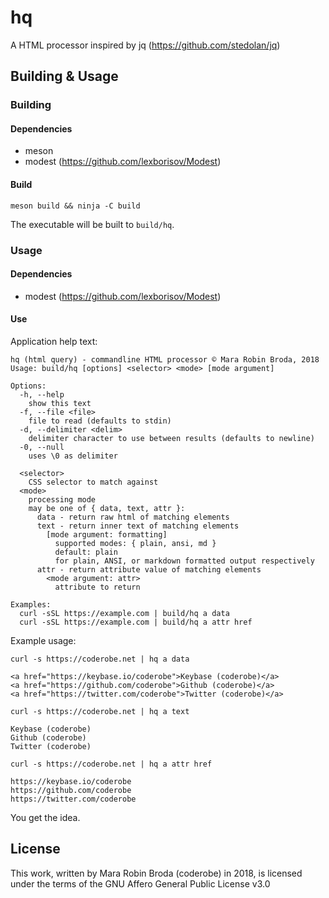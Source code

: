 # hq

A HTML processor inspired by jq (https://github.com/stedolan/jq)

## Building & Usage

### Building

#### Dependencies
- meson
- modest (https://github.com/lexborisov/Modest)

#### Build
`meson build && ninja -C build`

The executable will be built to `build/hq`.

### Usage

#### Dependencies
- modest (https://github.com/lexborisov/Modest)

#### Use

Application help text: 
```
hq (html query) - commandline HTML processor © Mara Robin Broda, 2018
Usage: build/hq [options] <selector> <mode> [mode argument]

Options:
  -h, --help
    show this text
  -f, --file <file>
    file to read (defaults to stdin)
  -d, --delimiter <delim>
    delimiter character to use between results (defaults to newline)
  -0, --null
    uses \0 as delimiter

  <selector>
    CSS selector to match against
  <mode>
    processing mode
    may be one of { data, text, attr }:
      data - return raw html of matching elements
      text - return inner text of matching elements
        [mode argument: formatting]
          supported modes: { plain, ansi, md }
          default: plain
          for plain, ANSI, or markdown formatted output respectively
      attr - return attribute value of matching elements
        <mode argument: attr>
          attribute to return

Examples:
  curl -sSL https://example.com | build/hq a data
  curl -sSL https://example.com | build/hq a attr href
```

Example usage:

`curl -s https://coderobe.net | hq a data`
```
<a href="https://keybase.io/coderobe">Keybase (coderobe)</a>
<a href="https://github.com/coderobe">Github (coderobe)</a>
<a href="https://twitter.com/coderobe">Twitter (coderobe)</a>
``` 


`curl -s https://coderobe.net | hq a text` 
```
Keybase (coderobe)
Github (coderobe)
Twitter (coderobe)
```

`curl -s https://coderobe.net | hq a attr href` 
```
https://keybase.io/coderobe
https://github.com/coderobe
https://twitter.com/coderobe
```

You get the idea.

## License

This work, written by Mara Robin Broda (coderobe) in 2018, is licensed under the terms of the GNU Affero General Public License v3.0
